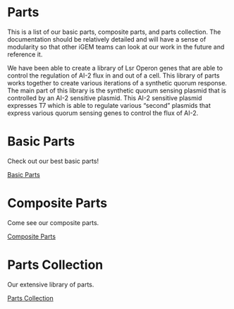 # Parts 


This is a list of our basic parts, composite parts, and parts collection. The documentation should be relatively detailed and will have a sense of modularity so that other iGEM teams can look at our work in the future and reference it. 

We have been able to create a library of Lsr Operon genes that are able to control the regulation of AI-2 flux in and out of a cell. This library of parts works together to create various iterations of a synthetic quorum response. The main part of this library is the synthetic quorum sensing plasmid that is controlled by an AI-2 sensitive plasmid. This AI-2 sensitive plasmid expresses T7 which is able to regulate various “second” plasmids that express various quorum sensing genes to control the flux of AI-2. 

<div class="row">
	<div class="grid-selection">
		<h1>Basic Parts</h1>
		<p>Check out our best basic parts! </p>
		<a href="/Basic_Part.html" class="buttonoverview">Basic Parts</a>
	</div>
	<div class="grid-selection">
		<h1>Composite Parts</h1>
		<p>Come see our composite parts. </p>
		<a href="/Composite_Part.html" class="buttonoverview">Composite Parts</a>
	</div>	
	<div class="grid-selection">
		<h1>Parts Collection</h1>
		<p>Our extensive library of parts. </p>
		<a href="/Demonstrate.html" class="buttonoverview">Parts Collection</a>
	</div>
</div>